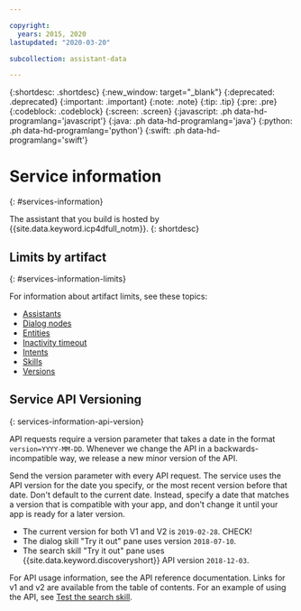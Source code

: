 ```yaml
---

copyright:
  years: 2015, 2020
lastupdated: "2020-03-20"

subcollection: assistant-data

---
```


{:shortdesc: .shortdesc}
{:new_window: target="_blank"}
{:deprecated: .deprecated}
{:important: .important}
{:note: .note}
{:tip: .tip}
{:pre: .pre}
{:codeblock: .codeblock}
{:screen: .screen}
{:javascript: .ph data-hd-programlang='javascript'}
{:java: .ph data-hd-programlang='java'}
{:python: .ph data-hd-programlang='python'}
{:swift: .ph data-hd-programlang='swift'}

# Service information
{: #services-information}

The assistant that you build is hosted by {{site.data.keyword.icp4dfull_notm}}.
{: shortdesc}

## Limits by artifact
{: #services-information-limits}

For information about artifact limits, see these topics:

- [Assistants](/docs/assistant-data?topic=assistant-data-assistant-add#assistant-add-limits)
- [Dialog nodes](/docs/assistant-data?topic=assistant-data-dialog-build#dialog-build-node-limits)
- [Entities](/docs/assistant-data?topic=assistant-data-entities#entities-limits)
- [Inactivity timeout](/docs/assistant-data?topic=assistant-data-assistant-settings#assistant-settings-session-limits)
- [Intents](/docs/assistant-data?topic=assistant-data-intents#intents-limits)
- [Skills](/docs/assistant-data?topic=assistant-data-skill-add#skill-add-limits)
- [Versions](/docs/assistant-data?topic=assistant-data-versions#versions-limits)

## Service API Versioning
{: services-information-api-version}

API requests require a version parameter that takes a date in the format `version=YYYY-MM-DD`. Whenever we change the API in a backwards-incompatible way, we release a new minor version of the API.

Send the version parameter with every API request. The service uses the API version for the date you specify, or the most recent version before that date. Don't default to the current date. Instead, specify a date that matches a version that is compatible with your app, and don't change it until your app is ready for a later version.

- The current version for both V1 and V2 is `2019-02-28`. CHECK!
- The dialog skill "Try it out" pane uses version `2018-07-10`.
- The search skill "Try it out" pane uses {{site.data.keyword.discoveryshort}} API version `2018-12-03`.

For API usage information, see the API reference documentation. Links for v1 and v2 are available from the table of contents. For an example of using the API, see [Test the search skill](/docs/assistant-data?topic=assistant-data-skill-search-add#search-skill-add-test-via-api).

